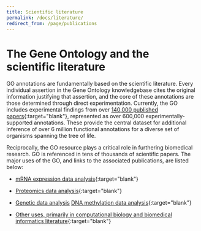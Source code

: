 ```yaml
---
title: Scientific literature
permalink: /docs/literature/
redirect_from: /page/publications
---
```


# The Gene Ontology and the scientific literature

GO annotations are fundamentally based on the scientific literature. Every individual assertion in the Gene Ontology knowledgebase cites the original information justifying that assertion, and the core of these annotations are those determined through direct experimentation. Currently, the GO includes experimental findings from over [140,000 published papers](https://www.ncbi.nlm.nih.gov/pubmed/?term=loprovGeneOntol[SB]){:target="blank"}, represented as over 600,000 experimentally-supported annotations. These provide the central dataset for additional inference of over 6 million functional annotations for a diverse set of organisms spanning the tree of life.

Reciprocally, the GO resource plays a critical role in furthering biomedical research. GO is referenced in tens of thousands of scientific papers. The major uses of the GO, and links to the associated publications, are listed below:

* [mRNA expression data analysis](https://europepmc.org/search?query=(%22gene%20ontology%22%20AND%20(ABSTRACT%3A%22gene%20expression%22%20OR%20ABSTRACT%3A%22profiling%22%20NOT%20ABSTRACT%3A%22proteomics%22%20OR%20ABSTRACT%3A%22rna-seq%22%20OR%20ABSTRACT%3A%22rna%20expression%22%20OR%20ABSTRACT%3A%22microrna%22%20NOT%20ABSTRACT%3A%22genome-wide%20association%22%20OR%20ABSTRACT%3A%22microarray%22%20NOT%20ABSTRACT%3A%22methylation%22%20OR%20ABSTRACT%3A%22transcriptome%22))){:target="blank"}

* [Proteomics data analysis](https://europepmc.org/search?query=%22gene%20ontology%22%20AND%20ABSTRACT%3A%22proteomics%22%20){:target="blank"}

* [Genetic data analysis](https://europepmc.org/search?query=(%22gene%20ontology%22%20AND%20(ABSTRACT%3A%22whole%20genome%20sequencing%22%20OR%20ABSTRACT%3A%22exome%20sequencing%22%20OR%20ABSTRACT%3A%22whole%20exome%22%20OR%20ABSTRACT%3A%22gwas%22%20OR%20ABSTRACT%3A%22genome-wide%20association%22%20OR%20ABSTRACT%3A%22genetic%20variant%22%20OR%20ABSTRACT%3A%22genetic%20association%22))%20)
[DNA methylation data analysis](https://europepmc.org/search?query=%22gene%20ontology%22%20AND%20ABSTRACT%3A%22methylation%22%20){:target="blank"}

* [Other uses, primarily in computational biology and biomedical informatics literature](https://europepmc.org/search?query=(%22gene%20ontology%22%20NOT%20ABSTRACT%3A%22gene%20expression%22%20NOT%20ABSTRACT%3A%22profiling%22%20NOT%20ABSTRACT%3A%22proteomics%22%20NOT%20ABSTRACT%3A%22rna-seq%22%20NOT%20ABSTRACT%3A%22rna%20expression%22%20NOT%20ABSTRACT%3A%22microrna%22%20NOT%20ABSTRACT%3A%22genome-wide%20association%22%20NOT%20ABSTRACT%3A%22microarray%22%20NOT%20ABSTRACT%3A%22methylation%22%20NOT%20ABSTRACT%3A%22transcriptome%22)){:target="blank"}
